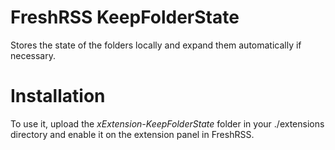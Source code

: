 # FreshRSS KeepFolderState
Stores the state of the folders locally and expand them automatically if necessary.

# Installation
To use it, upload the *xExtension-KeepFolderState* folder in your ./extensions directory and enable it on the extension panel in FreshRSS.